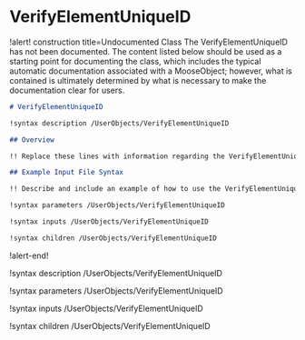 # VerifyElementUniqueID

!alert! construction title=Undocumented Class
The VerifyElementUniqueID has not been documented. The content listed below should be used as a starting point for
documenting the class, which includes the typical automatic documentation associated with a
MooseObject; however, what is contained is ultimately determined by what is necessary to make the
documentation clear for users.

```markdown
# VerifyElementUniqueID

!syntax description /UserObjects/VerifyElementUniqueID

## Overview

!! Replace these lines with information regarding the VerifyElementUniqueID object.

## Example Input File Syntax

!! Describe and include an example of how to use the VerifyElementUniqueID object.

!syntax parameters /UserObjects/VerifyElementUniqueID

!syntax inputs /UserObjects/VerifyElementUniqueID

!syntax children /UserObjects/VerifyElementUniqueID
```
!alert-end!

!syntax description /UserObjects/VerifyElementUniqueID

!syntax parameters /UserObjects/VerifyElementUniqueID

!syntax inputs /UserObjects/VerifyElementUniqueID

!syntax children /UserObjects/VerifyElementUniqueID
